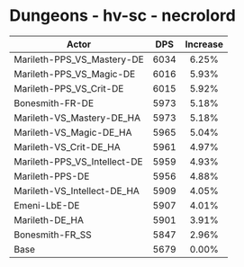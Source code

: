 # Dungeons - hv-sc - necrolord
| Actor | DPS | Increase |
|---|:---:|:---:|
|Marileth-PPS_VS_Mastery-DE|6034|6.25%|
|Marileth-PPS_VS_Magic-DE|6016|5.93%|
|Marileth-PPS_VS_Crit-DE|6015|5.92%|
|Bonesmith-FR-DE|5973|5.18%|
|Marileth-VS_Mastery-DE_HA|5973|5.18%|
|Marileth-VS_Magic-DE_HA|5965|5.04%|
|Marileth-VS_Crit-DE_HA|5961|4.97%|
|Marileth-PPS_VS_Intellect-DE|5959|4.93%|
|Marileth-PPS-DE|5956|4.88%|
|Marileth-VS_Intellect-DE_HA|5909|4.05%|
|Emeni-LbE-DE|5907|4.01%|
|Marileth-DE_HA|5901|3.91%|
|Bonesmith-FR_SS|5847|2.96%|
|Base|5679|0.00%|

